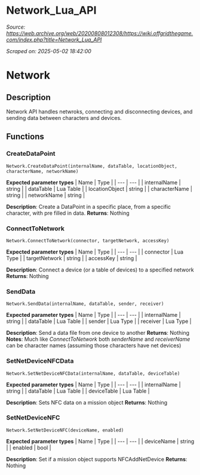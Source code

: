 # Network_Lua_API

*Source: https://web.archive.org/web/20200808012308/https://wiki.offgridthegame.com/index.php?title=Network_Lua_API*

*Scraped on: 2025-05-02 18:42:00*

# Network
## Description
Network API handles netwroks, connecting and disconnecting devices, and sending data between characters and devices.
## Functions
### CreateDataPoint
```
Network.CreateDataPoint(internalName, dataTable, locationObject, characterName, networkName)
```
**Expected parameter types**
| Name | Type |
| --- | --- |
| internalName | string |
| dataTable | Lua Table |
| locationObject | string |
| characterName | string |
| networkName | string |


**Description**: Create a DataPoint in a specific place, from a specific character, with pre filled in data.
**Returns**: Nothing
### ConnectToNetwork
```
Network.ConnectToNetwork(connector, targetNetwork, accessKey)
```
**Expected parameter types**
| Name | Type |
| --- | --- |
| connector | Lua Type |
| targetNetwork | string |
| accessKey | string |

**Description**: Connect a device (or a table of devices) to a specified network
**Returns**: Nothing
### SendData
```
Network.SendData(internalName, dataTable, sender, receiver)
```
**Expected parameter types**
| Name | Type |
| --- | --- |
| internalName | string |
| dataTable | Lua Table |
| sender | Lua Type |
| receiver | Lua Type |

**Description**: Send a data file from one device to another
**Returns**: Nothing
**Notes**: Much like _ConnectToNetwork_ both _senderName_ and _receiverName_ can be character names (assuming those characters have net devices)
### SetNetDeviceNFCData
```
Network.SetNetDeviceNFCData(internalName, dataTable, deviceTable)
```
**Expected parameter types**
| Name | Type |
| --- | --- |
| internalName | string |
| dataTable | Lua Table |
| deviceTable | Lua Table |

**Description**: Sets NFC data on a mission object
**Returns**: Nothing
### SetNetDeviceNFC
```
Network.SetNetDeviceNFC(deviceName, enabled)
```
**Expected parameter types**
| Name | Type |
| --- | --- |
| deviceName | string |
| enabled | bool |

**Description**: Set if a mission object supports NFCAddNetDevice
**Returns**: Nothing

